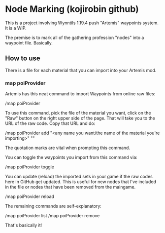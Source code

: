 # Node Marking (kojirobin github)

This is a project involving Wynntils 1.19.4 push "Artemis" waypoints system. It is a WIP.

The premise is to mark all of the gathering profession "nodes" into a waypoint file. Basically.


## How to use

There is a file for each material that you can import into your Artemis mod.

### map poiProvider

Artemis has this neat command to import Waypoints from online raw files:

/map poiProvider

To use this command, pick the file of the material you want, click on the "Raw" button on the right upper side of the page. That will take you to the URL of the raw code. Copy that URL and do:

/map poiProvider add "<any name you want/the name of the material you're importing>" "<URL of the raw code>"

The quotation marks are vital when prompting this command.

You can toggle the waypoints you import from this command via:

/map poiProvider toggle <choose from your list of added waypoint sets>

You can update (reload) the imported sets in your game if the raw codes here in GitHub get updated. This is useful for new nodes that I've included in the file or nodes that have been removed from the maingame.

/map poiProvider reload

The remaining commands are self-explanatory:

/map poiProvider list
/map poiProvider remove <choose from your list of added waypoint sets>

That's basically it!
